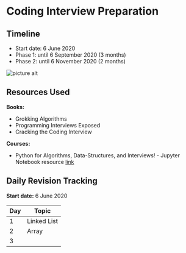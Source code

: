 # Coding Interview Preparation

## Timeline
* Start date: 6 June 2020
* Phase 1: until 6 September 2020 (3 months)
* Phase 2: until 6 November 2020 (2 months) 

![picture alt](https://live.staticflickr.com/65535/49978863083_9a84086dc9_b.jpg)

## Resources Used
**Books:**
* Grokking Algorithms
* Programming Interviews Exposed
* Cracking the Coding Interview

**Courses:**
* Python for Algorithms, Data-Structures, and Interviews! - Jupyter Notebook resource [link](https://nbviewer.jupyter.org/github/jmportilla/Python-for-Algorithms--Data-Structures--and-Interviews/tree/master/)

## Daily Revision Tracking
**Start date:** 6 June 2020

Day   | Topic
----- | ---------------------------
  1   | Linked List
  2   | Array
  3   | 


